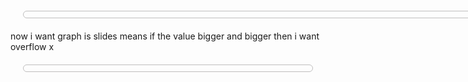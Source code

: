 
<div class="card rounded-9">
    <fieldset style="border: 1px solid #bfbebe; padding: 5px 20px 5px 20px; border-radius: 6px; margin: 20px; overflow-x: auto;">
        <div style="min-width: 800px; width: max-content;">
            <canvas id="attemptChart" height="100"></canvas>
        </div>
    </fieldset>
</div>




now i want graph is slides means if the value bigger and bigger then i want overflow x

<div class="card rounded-9">
<fieldset class="" style="border: 1px solid #bfbebe; padding: 5px 20px 5px 20px; border-radius: 6px;margin:20px;">
<canvas id="attemptChart" height="100"></canvas>
</fieldset>
</div>
